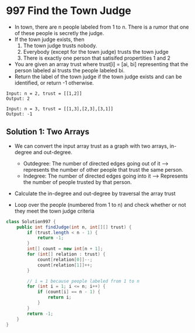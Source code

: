 # 997 Find the Town Judge

* In town, there are n people labeled from 1 to n. There is a rumor that one of these people is secretly the judge.
* If the town judge exists, then
  1. The town judge trusts nobody.
  2. Everybody (except for the town judge) trusts the town judge
  3. There is exactly one person that satisifed propertities 1 and 2
* You are given an array trust where trust[i] = [ai, bi] representing that the person labeled ai trusts the people labeled bi.
* Return the label of the town judge if the town judge exists and can be identified, or return -1 otherwise.

```
Input: n = 2, trust = [[1,2]]
Output: 2
```

```
Input: n = 3, trust = [[1,3],[2,3],[3,1]]
Output: -1
```



## Solution 1: Two Arrays

* We can convert the input array trust as a graph with two arrays, in-degree and out-degree.
  * Outdegree: The number of directed edges going out of it --> represents the number of other people that trust the same person.
  * Indegree: The number of directed edges going into it --> Represents the number of people trusted by that person.

* Calculate the in-degree and out-degree by traversal the array trust
* Loop over the people (numbered from 1 to n) and check whether or not they meet the town judge criteria

```java
class Solution997 {
    public int findJudge(int n, int[][] trust) {
        if (trust.length < n - 1) {
            return -1;
        }
        int[] count = new int[n + 1];
        for (int[] relation : trust) {
            count[relation[0]]--;
            count[relation[1]]++;
        }

        // i = 1 because people labeled from 1 to n
        for (int i = 1; i <= n; i++) {
            if (count[i] == n - 1) {
                return i;
            }
        }
        return -1;
    }
}
```

